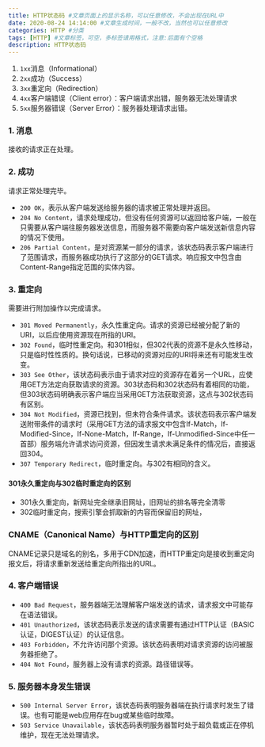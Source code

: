 ```yaml
---
title: HTTP状态码 #文章页面上的显示名称，可以任意修改，不会出现在URL中
date: 2020-08-24 14:14:00 #文章生成时间，一般不改，当然也可以任意修改
categories: HTTP #分类
tags: [HTTP] #文章标签，可空，多标签请用格式，注意:后面有个空格
description: HTTP状态码
---
```


1. `1xx`消息（Informational）
2. `2xx`成功（Success）
3. `3xx`重定向（Redirection）
4. `4xx`客户端错误（Client error）：客户端请求出错，服务器无法处理请求
5. `5xx`服务器错误（Server Error）：服务器处理请求出错。

### 1. 消息
接收的请求正在处理。

### 2. 成功
请求正常处理完毕。
* `200 OK`，表示从客户端发送给服务器的请求被正常处理并返回。
* `204 No Content`，请求处理成功，但没有任何资源可以返回给客户端，一般在只需要从客户端往服务器发送信息，而服务器不需要向客户端发送新信息内容的情况下使用。
* `206 Partial Content`，是对资源某一部分的请求，该状态码表示客户端进行了范围请求，而服务器成功执行了这部分的GET请求。响应报文中包含由Content-Range指定范围的实体内容。

### 3. 重定向
需要进行附加操作以完成请求。
* `301 Moved Permanently`，永久性重定向。请求的资源已经被分配了新的URI，以后应使用资源现在所指的URI。
* `302 Found`，临时性重定向。和301相似，但302代表的资源不是永久性移动，只是临时性性质的。换句话说，已移动的资源对应的URI将来还有可能发生改变。
* `303 See Other`，该状态码表示由于请求对应的资源存在着另一个URL，应使用GET方法定向获取请求的资源。303状态码和302状态码有着相同的功能，但303状态码明确表示客户端应当采用GET方法获取资源，这点与302状态码有区别。
* `304 Not Modified`，资源已找到，但未符合条件请求。该状态码表示客户端发送附带条件的请求时（采用GET方法的请求报文中包含If-Match，If-Modified-Since，If-None-Match，If-Range，If-Unmodified-Since中任一首部）服务端允许请求访问资源，但因发生请求未满足条件的情况后，直接返回304。
* `307 Temporary Redirect`，临时重定向。与302有相同的含义。

#### 301永久重定向与302临时重定向的区别
* 301永久重定向，新网址完全继承旧网址，旧网址的排名等完全清零
* 302临时重定向，搜索引擎会抓取新的内容而保留旧的网址，

### CNAME（Canonical Name）与HTTP重定向的区别
CNAME记录只是域名的别名，多用于CDN加速，而HTTP重定向是接收到重定向报文后，将请求重新发送给重定向所指出的URL。


### 4. 客户端错误
* `400 Bad Request`，服务器端无法理解客户端发送的请求，请求报文中可能存在语法错误。
* `401 Unauthorized`，该状态码表示发送的请求需要有通过HTTP认证（BASIC认证，DIGEST认证）的认证信息。
* `403 Forbidden`，不允许访问那个资源。该状态码表明对请求资源的访问被服务器拒绝了。
* `404 Not Found`，服务器上没有请求的资源。路径错误等。

### 5. 服务器本身发生错误
* `500 Internal Server Error`，该状态码表明服务器端在执行请求时发生了错误。也有可能是web应用存在bug或某些临时故障。
* `503 Service Unavailable`，该状态码表明服务器暂时处于超负载或正在停机维护，现在无法处理请求。